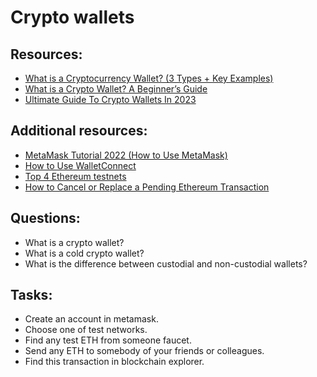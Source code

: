 # Crypto wallets

## Resources:

* [What is a Cryptocurrency Wallet? (3 Types + Key Examples)](https://www.youtube.com/watch?v=SQyg9pyJ1Ac&t=3s)
* [What is a Crypto Wallet? A Beginner’s Guide](https://crypto.com/university/crypto-wallets)
* [Ultimate Guide To Crypto Wallets In 2023](https://medium.com/@hamilton_21385/ultimate-guide-to-crypto-wallets-in-2023-83b27c930b43)


## Additional resources:
* [MetaMask Tutorial 2022 (How to Use MetaMask)](https://www.youtube.com/watch?v=tw-tQD0jztE)
* [How to Use WalletConnect](https://academy.binance.com/en/articles/how-to-use-walletconnect)
* [Top 4 Ethereum testnets](https://blog.logrocket.com/top-4-ethereum-testnets-testing-smart-contracts/#:~:text=An%20Ethereum%20testnet%20is%20a,protocol%20in%20a%20controlled%20environment.)
* [How to Cancel or Replace a Pending Ethereum Transaction](https://academy.binance.com/en/articles/how-to-cancel-or-replace-a-pending-ethereum-transaction)

## Questions:

* What is a crypto wallet?
* What is a cold crypto wallet?
* What is the difference between custodial and non-custodial wallets?

## Tasks:

* Create an account in metamask.
* Choose one of test networks.
* Find any test ETH from someone faucet.
* Send any ETH to somebody of your friends or colleagues.
* Find this transaction in blockchain explorer.
